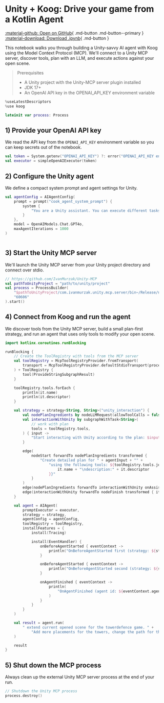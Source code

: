 # Unity + Koog: Drive your game from a Kotlin Agent

[:material-github: Open on GitHub](
https://github.com/JetBrains/koog/blob/develop/examples/UnityMcp.ipynb
){ .md-button .md-button--primary }
[:material-download: Download .ipynb](
https://raw.githubusercontent.com/JetBrains/koog/develop/examples/UnityMcp.ipynb
){ .md-button }

This notebook walks you through building a Unity-savvy AI agent with Koog using the Model Context Protocol (MCP). We'll connect to a Unity MCP server, discover tools, plan with an LLM, and execute actions against your open scene.

> Prerequisites
> - A Unity project with the Unity-MCP server plugin installed
> - JDK 17+
> - An OpenAI API key in the OPENAI_API_KEY environment variable



```kotlin
%useLatestDescriptors
%use koog

```


```kotlin
lateinit var process: Process

```

## 1) Provide your OpenAI API key
We read the API key from the `OPENAI_API_KEY` environment variable so you can keep secrets out of the notebook.



```kotlin
val token = System.getenv("OPENAI_API_KEY") ?: error("OPENAI_API_KEY environment variable not set")
val executor = simpleOpenAIExecutor(token)
```

## 2) Configure the Unity agent
We define a compact system prompt and agent settings for Unity.



```kotlin
val agentConfig = AIAgentConfig(
    prompt = prompt("cook_agent_system_prompt") {
        system {
            "You are a Unity assistant. You can execute different tasks by interacting with tools from the Unity engine."
        }
    },
    model = OpenAIModels.Chat.GPT4o,
    maxAgentIterations = 1000
)
```


```kotlin

```

## 3) Start the Unity MCP server
We'll launch the Unity MCP server from your Unity project directory and connect over stdio.



```kotlin
// https://github.com/IvanMurzak/Unity-MCP
val pathToUnityProject = "path/to/unity/project"
val process = ProcessBuilder(
    "$pathToUnityProject/com.ivanmurzak.unity.mcp.server/bin~/Release/net9.0/com.IvanMurzak.Unity.MCP.Server",
    "60606"
).start()
```

## 4) Connect from Koog and run the agent
We discover tools from the Unity MCP server, build a small plan-first strategy, and run an agent that uses only tools to modify your open scene.



```kotlin
import kotlinx.coroutines.runBlocking

runBlocking {
    // Create the ToolRegistry with tools from the MCP server
    val toolRegistry = McpToolRegistryProvider.fromTransport(
        transport = McpToolRegistryProvider.defaultStdioTransport(process)
    ) + ToolRegistry {
        tool(ProvideStringSubgraphResult)
    }

    toolRegistry.tools.forEach {
        println(it.name)
        println(it.descriptor)
    }

    val strategy = strategy<String, String>("unity_interaction") {
        val nodePlanIngredients by nodeLLMRequest(allowToolCalls = false)
        val interactionWithUnity by subgraphWithTask<String>(
            // work with plan
            tools = toolRegistry.tools,
        ) { input ->
            "Start interacting with Unity according to the plan: $input"
        }

        edge(
            nodeStart forwardTo nodePlanIngredients transformed {
                "Create detailed plan for " + agentInput + "" +
                    "using the following tools: ${toolRegistry.tools.joinToString("\n") {
                        it.name + "\ndescription:" + it.descriptor
                    }}"
            }
        )
        edge(nodePlanIngredients forwardTo interactionWithUnity onAssistantMessage { true })
        edge(interactionWithUnity forwardTo nodeFinish transformed { it.result })
    }

    val agent = AIAgent(
        promptExecutor = executor,
        strategy = strategy,
        agentConfig = agentConfig,
        toolRegistry = toolRegistry,
        installFeatures = {
            install(Tracing)

            install(EventHandler) {
                onBeforeAgentStarted { eventContext ->
                    println("OnBeforeAgentStarted first (strategy: ${strategy.name})")
                }

                onBeforeAgentStarted { eventContext ->
                    println("OnBeforeAgentStarted second (strategy: ${strategy.name})")
                }

                onAgentFinished { eventContext ->
                    println(
                        "OnAgentFinished (agent id: ${eventContext.agentId}, result: ${eventContext.result})"
                    )
                }
            }
        }
    )

    val result = agent.run(
        " extend current opened scene for the towerdefence game. " +
            "Add more placements for the towers, change the path for the enemies"
    )

    result
}
```

## 5) Shut down the MCP process
Always clean up the external Unity MCP server process at the end of your run.



```kotlin
// Shutdown the Unity MCP process
process.destroy()
```
